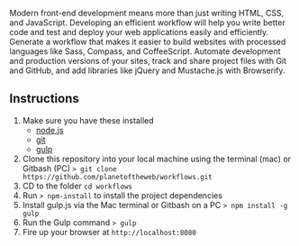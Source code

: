 Modern front-end development means more than just writing HTML, CSS, and JavaScript. Developing an efficient workflow will help you write better code and test and deploy your web applications easily and efficiently. Generate a workflow that makes it easier to build websites with processed languages like Sass, Compass, and CoffeeScript. Automate development and production versions of your sites, track and share project files with Git and GitHub, and add libraries like jQuery and Mustache.js with Browserify.

## Instructions

1. Make sure you have these installed
	- [node.js](http://nodejs.org/)
	- [git](http://git-scm.com/)
	- [gulp](http://gulpjs.com/)
2. Clone this repository into your local machine using the terminal (mac) or Gitbash (PC) `> git clone https://github.com/planetoftheweb/workflows.git`
3. CD to the folder `cd workflows`
4. Run `> npm-install` to install the project dependencies
5. Install gulp.js via the Mac terminal or Gitbash on a PC `> npm install -g gulp`
5. Run the Gulp command `> gulp`
6. Fire up your browser at `http://localhost:8080`
